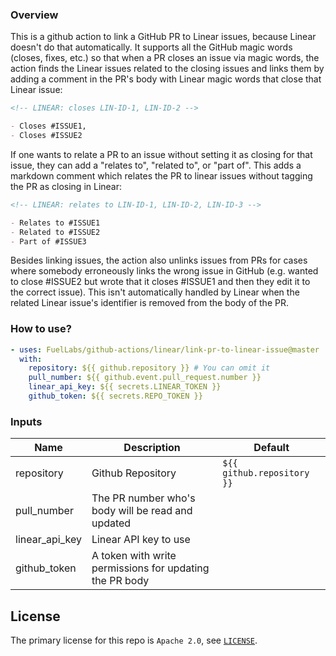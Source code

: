 ### Overview

This is a github action to link a GitHub PR to Linear issues, because Linear doesn't do that automatically. It supports all the GitHub magic words (closes, fixes, etc.) so that when a PR closes an issue via magic words, the action finds the Linear issues related to the closing issues and links them by adding a comment in the PR's body with Linear magic words that close that Linear issue:

```md
<!-- LINEAR: closes LIN-ID-1, LIN-ID-2 -->

- Closes #ISSUE1,
- Closes #ISSUE2
```

If one wants to relate a PR to an issue without setting it as closing for that issue, they can add a "relates to", "related to", or "part of".
This adds a markdown comment which relates the PR to linear issues without tagging the PR as closing in Linear:

```md
<!-- LINEAR: relates to LIN-ID-1, LIN-ID-2, LIN-ID-3 -->

- Relates to #ISSUE1
- Related to #ISSUE2
- Part of #ISSUE3
```

Besides linking issues, the action also unlinks issues from PRs for cases where somebody erroneously links the wrong issue in GitHub (e.g. wanted to close #ISSUE2 but wrote that it closes #ISSUE1 and then they edit it to the correct issue). This isn't automatically handled by Linear when the related Linear issue's identifier is removed from the body of the PR.

### How to use?

```yml
- uses: FuelLabs/github-actions/linear/link-pr-to-linear-issue@master
  with:
    repository: ${{ github.repository }} # You can omit it 
    pull_number: ${{ github.event.pull_request.number }} 
    linear_api_key: ${{ secrets.LINEAR_TOKEN }}
    github_token: ${{ secrets.REPO_TOKEN }}
```

### Inputs

| Name           | Description                                                | Default                    |
| -------------- | ---------------------------------------------------------- | -------------------------- |
| repository     | Github Repository                                          | `${{ github.repository }}` |
| pull_number    | The PR number who's body will be read and updated          |                            |
| linear_api_key | Linear API key to use                                      |                            |
| github_token   | A token with write permissions for updating the PR body    |                            |


## License

The primary license for this repo is `Apache 2.0`, see [`LICENSE`](../LICENSE.md).
